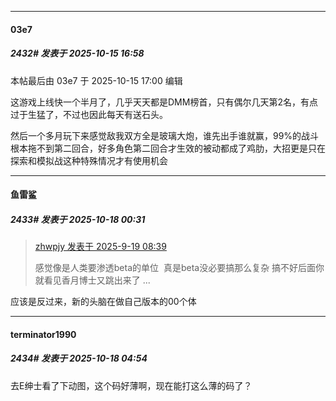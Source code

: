 ﻿
*****

####  03e7  
##### 2432#       发表于 2025-10-15 16:58

 本帖最后由 03e7 于 2025-10-15 17:00 编辑 

这游戏上线快一个半月了，几乎天天都是DMM榜首，只有偶尔几天第2名，有点过于生猛了，不过也因此每天有送石头。

然后一个多月玩下来感觉敌我双方全是玻璃大炮，谁先出手谁就赢，99%的战斗根本拖不到第二回合，好多角色第二回合才生效的被动都成了鸡肋，大招更是只在探索和模拟战这种特殊情况才有使用机会

*****

####  鱼雷鲨  
##### 2433#       发表于 2025-10-18 00:31

<blockquote><a href="httphttps://stage1st.com/2b/forum.php?mod=redirect&amp;goto=findpost&amp;pid=68454081&amp;ptid=1860817" target="_blank">zhwpjy 发表于 2025-9-19 08:39</a>

感觉像是人类要渗透beta的单位  真是beta没必要搞那么复杂 搞不好后面你就看见香月博士又跳出来了 ...</blockquote>
应该是反过来，新的头脑在做自己版本的00个体

*****

####  terminator1990  
##### 2434#       发表于 2025-10-18 04:54

去E绅士看了下动图，这个码好薄啊，现在能打这么薄的码了？

